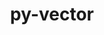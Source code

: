 ---
title: "py-vector"
layout: cache
categories: [package, develop]
meta: {"compilers": ["gcc@=11.4.0"], "num_specs": 6, "num_specs_by_stack": {"hep": 6, "root": 6}, "oss": ["ubuntu22.04"], "platforms": ["linux"], "stacks": ["hep", "root"], "targets": ["x86_64_v3"], "versions": ["1.5.1"]}
spec_details: [{"compiler": "gcc@=11.4.0", "hash": "2cd2inhsenbd43hzirtrgtezuuwd6hst", "os": "ubuntu22.04", "platform": "linux", "size": "-", "stacks": ["hep", "root"], "tarball": "https://binaries.spack.io/develop/build_cache/linux-ubuntu22.04-x86_64_v3/gcc-11.4.0/py-vector-1.5.1/linux-ubuntu22.04-x86_64_v3-gcc-11.4.0-py-vector-1.5.1-2cd2inhsenbd43hzirtrgtezuuwd6hst.spack", "target": "x86_64_v3", "variants": ["~awkward", "build_system=python_pip"], "versions": ["1.5.1"]}, {"compiler": "gcc@=11.4.0", "hash": "4incj3cpdoojzcm7im36uyn7bvteb4qr", "os": "ubuntu22.04", "platform": "linux", "size": "-", "stacks": ["hep", "root"], "tarball": "https://binaries.spack.io/develop/build_cache/linux-ubuntu22.04-x86_64_v3/gcc-11.4.0/py-vector-1.5.1/linux-ubuntu22.04-x86_64_v3-gcc-11.4.0-py-vector-1.5.1-4incj3cpdoojzcm7im36uyn7bvteb4qr.spack", "target": "x86_64_v3", "variants": ["~awkward", "build_system=python_pip"], "versions": ["1.5.1"]}, {"compiler": "gcc@=11.4.0", "hash": "bgtsqguv3uzujznqins2qv4yq7cqf4ro", "os": "ubuntu22.04", "platform": "linux", "size": "-", "stacks": ["hep", "root"], "tarball": "https://binaries.spack.io/develop/build_cache/linux-ubuntu22.04-x86_64_v3/gcc-11.4.0/py-vector-1.5.1/linux-ubuntu22.04-x86_64_v3-gcc-11.4.0-py-vector-1.5.1-bgtsqguv3uzujznqins2qv4yq7cqf4ro.spack", "target": "x86_64_v3", "variants": ["~awkward", "build_system=python_pip"], "versions": ["1.5.1"]}, {"compiler": "gcc@=11.4.0", "hash": "j56xgie7lp3m775x7sy5f34qvjlz2f3n", "os": "ubuntu22.04", "platform": "linux", "size": "-", "stacks": ["hep", "root"], "tarball": "https://binaries.spack.io/develop/build_cache/linux-ubuntu22.04-x86_64_v3/gcc-11.4.0/py-vector-1.5.1/linux-ubuntu22.04-x86_64_v3-gcc-11.4.0-py-vector-1.5.1-j56xgie7lp3m775x7sy5f34qvjlz2f3n.spack", "target": "x86_64_v3", "variants": ["~awkward", "build_system=python_pip"], "versions": ["1.5.1"]}, {"compiler": "gcc@=11.4.0", "hash": "nqsalqwvqvalixhbd7kaon6kjehyrujj", "os": "ubuntu22.04", "platform": "linux", "size": "-", "stacks": ["hep", "root"], "tarball": "https://binaries.spack.io/develop/build_cache/linux-ubuntu22.04-x86_64_v3/gcc-11.4.0/py-vector-1.5.1/linux-ubuntu22.04-x86_64_v3-gcc-11.4.0-py-vector-1.5.1-nqsalqwvqvalixhbd7kaon6kjehyrujj.spack", "target": "x86_64_v3", "variants": ["~awkward", "build_system=python_pip"], "versions": ["1.5.1"]}, {"compiler": "gcc@=11.4.0", "hash": "voa3aq2rq5kuoiwnkqlnaqch64dgyrbk", "os": "ubuntu22.04", "platform": "linux", "size": "-", "stacks": ["hep", "root"], "tarball": "https://binaries.spack.io/develop/build_cache/linux-ubuntu22.04-x86_64_v3/gcc-11.4.0/py-vector-1.5.1/linux-ubuntu22.04-x86_64_v3-gcc-11.4.0-py-vector-1.5.1-voa3aq2rq5kuoiwnkqlnaqch64dgyrbk.spack", "target": "x86_64_v3", "variants": ["~awkward", "build_system=python_pip"], "versions": ["1.5.1"]}]
---